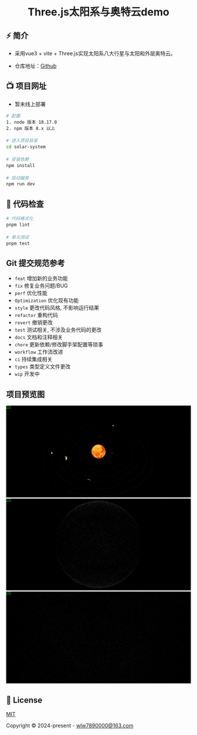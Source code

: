 <div align="center">

[//]: # (  <img alt="V3 Admin Vite Logo" width="120" height="120" src="./src/assets/logo.jpg">)
  <h1>Three.js太阳系与奥特云demo</h1>
</div>

## ⚡ 简介

- 采用vue3 + vite + Three.js实现太阳系八大行星与太阳和外层奥特云。


- 仓库地址：[Github](https://github.com/y467770447/solar-system)

## 📺 项目网址

- 暂未线上部署

```bash
# 配置
1. node 版本 18.17.0
2. npm 版本 8.x 以上

# 进入项目目录
cd solar-system

# 安装依赖
npm install

# 启动服务
npm run dev
```

## 🔧 代码检查

```bash
# 代码格式化
pnpm lint

# 单元测试
pnpm test
```

## Git 提交规范参考

- `feat` 增加新的业务功能
- `fix` 修复业务问题/BUG
- `perf` 优化性能
- `Optimization` 优化现有功能
- `style` 更改代码风格, 不影响运行结果
- `refactor` 重构代码
- `revert` 撤销更改
- `test` 测试相关, 不涉及业务代码的更改
- `docs` 文档和注释相关
- `chore` 更新依赖/修改脚手架配置等琐事
- `workflow` 工作流改进
- `ci` 持续集成相关
- `types` 类型定义文件更改
- `wip` 开发中

## 项目预览图

![preview1.png](./src/assets/demo_1.jpg)
![preview2.png](./src/assets/demo_2.jpg)
![preview2.png](./src/assets/demo_3.jpg)

## 📄 License

[MIT](./LICENSE)

Copyright © 2024-present - wlw7890000@163.com
